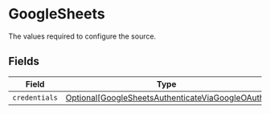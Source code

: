 # GoogleSheets

The values required to configure the source.


## Fields

| Field                                                                                                             | Type                                                                                                              | Required                                                                                                          | Description                                                                                                       |
| ----------------------------------------------------------------------------------------------------------------- | ----------------------------------------------------------------------------------------------------------------- | ----------------------------------------------------------------------------------------------------------------- | ----------------------------------------------------------------------------------------------------------------- |
| `credentials`                                                                                                     | [Optional[GoogleSheetsAuthenticateViaGoogleOAuth]](../../models/shared/googlesheetsauthenticateviagoogleoauth.md) | :heavy_minus_sign:                                                                                                | N/A                                                                                                               |